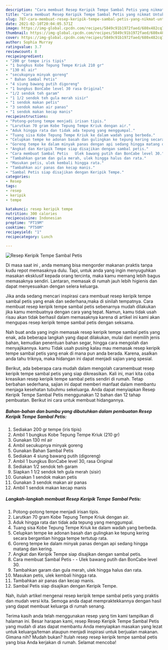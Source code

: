 ```yaml
---
description: "Cara membuat Resep Keripik Tempe Sambal Petis yang nikmat Untuk Jualan"
title: "Cara membuat Resep Keripik Tempe Sambal Petis yang nikmat Untuk Jualan"
slug: 787-cara-membuat-resep-keripik-tempe-sambal-petis-yang-nikmat-untuk-jualan
date: 2021-02-10T20:04:05.571Z
image: https://img-global.cpcdn.com/recipes/5849c91b1972faed/680x482cq70/resep-keripik-tempe-sambal-petis-foto-resep-utama.jpg
thumbnail: https://img-global.cpcdn.com/recipes/5849c91b1972faed/680x482cq70/resep-keripik-tempe-sambal-petis-foto-resep-utama.jpg
cover: https://img-global.cpcdn.com/recipes/5849c91b1972faed/680x482cq70/resep-keripik-tempe-sambal-petis-foto-resep-utama.jpg
author: Sophia Murray
ratingvalue: 3.7
reviewcount: 8
recipeingredient:
- "200 gr tempe iris tipis"
- "1 bungkus Kobe Tepung Tempe Kriuk 210 gr"
- "130 ml air"
- "secukupnya minyak goreng"
- " Bahan Sambal Petis"
- "4 siung bawang putih digoreng"
- "1 bungkus BonCabe level 30 rasa Original"
- "1/2 sendok teh garam"
- "1 1/2 sendok teh gula merah sisir"
- "1 sendok makan petis"
- "3 sendok makan air panas"
- "1 sendok makan kecap manis"
recipeinstructions:
- "Potong-potong tempe menjadi irisan tipis."
- "Larutkan 70 gram Kobe Tepung Tempe Kriuk dengan air."
- "Aduk hingga rata dan tidak ada tepung yang menggumpal."
- "Tuang sisa Kobe Tepung Tempe Kriuk ke dalam wadah yang berbeda."
- "Celupkan tempe ke adonan basah dan gulingkan ke tepung kering secara bergantian hingga tempe tertutup rata."
- "Goreng tempe ke dalam minyak panas dengan api sedang hingga matang dan kering."
- "Angkat dan Keripik Tempe siap disajikan dengan sambal petis."
- "Cara membuat Sambal Petis   Ulek bawang putih dan BonCabe level 30."
- "Tambahkan garam dan gula merah, ulek hingga halus dan rata."
- "Masukan petis, ulek kembali hingga rata."
- "Tambahkan air panas dan kecap manis."
- "Sambal Petis siap disajikan dengan Keripik Tempe."
categories:
- Resep
tags:
- resep
- keripik
- tempe

katakunci: resep keripik tempe 
nutrition: 300 calories
recipecuisine: Indonesian
preptime: "PT19M"
cooktime: "PT50M"
recipeyield: "1"
recipecategory: Lunch

---
```



![Resep Keripik Tempe Sambal Petis](https://img-global.cpcdn.com/recipes/5849c91b1972faed/680x482cq70/resep-keripik-tempe-sambal-petis-foto-resep-utama.jpg)

Di masa  saat ini , anda memang bisa mengorder makanan praktis tanpa kudu repot memasaknya dulu. Tapi, untuk anda yang ingin menyuguhkan masakan eksklusif kepada orang tercinta, maka kamu memang lebih bagus memasaknya sendiri. Lantaran, memasak di rumah jauh lebih higienis dan dapat menyesuaikan dengan selera keluarga.

Jika anda sedang mencari inspirasi cara membuat resep keripik tempe sambal petis yang enak dan sederhana,maka di sinilah tempatnya. Cara membuat resep keripik tempe sambal petis  sebenarnya mudah dilakukan jika kamu membuatnya dengan cara yang tepat. Namun, kamu tidak usah risau akan tidak berhasil dalam memasaknya 
karena di artikel ini kami akan mengupas resep keripik tempe sambal petis dengan seksama.  



Nah buat anda yang ingin memasak resep keripik tempe sambal petis yang enak, ada beberapa langkah yang dapat dilakukan, mulai dari memilih jenis bahan, kemudian penentuan bahan segar, hingga cara mengolah dan menyajikannya. kamu Tidak usah pusing kalau mau memasak resep keripik tempe sambal petis yang enak di mana pun anda berada. Karena, asalkan anda  tahu triknya, maka hidangan ini dapat menjadi sajian yang spesial.

Berikut, ada beberapa cara mudah dalam mengolah caramembuat resep keripik tempe sambal petis yang siap dikreasikan. Kali ini, mari kita coba kreasikan resep keripik tempe sambal petis sendiri di rumah. Tetap berbahan sederhana, sajian ini dapat memberi manfaat dalam membantu menjaga kesehatan tubuhmu sekeluarga. Anda dapat menyiapkan Resep Keripik Tempe Sambal Petis menggunakan 12 bahan dan 12 tahap pembuatan. Berikut ini cara untuk membuat hidangannya.

<!--inarticleads1-->

##### Bahan-bahan dan bumbu yang dibutuhkan dalam pembuatan Resep Keripik Tempe Sambal Petis:

1. Sediakan 200 gr tempe (iris tipis)
1. Ambil 1 bungkus Kobe Tepung Tempe Kriuk (210 gr)
1. Gunakan 130 ml air
1. Ambil secukupnya minyak goreng
1. Gunakan  Bahan Sambal Petis
1. Sediakan 4 siung bawang putih (digoreng)
1. Ambil 1 bungkus BonCabe level 30, rasa Original
1. Sediakan 1/2 sendok teh garam
1. Siapkan 1 1/2 sendok teh gula merah (sisir)
1. Gunakan 1 sendok makan petis
1. Gunakan 3 sendok makan air panas
1. Ambil 1 sendok makan kecap manis




<!--inarticleads2-->

##### Langkah-langkah membuat Resep Keripik Tempe Sambal Petis:

1. Potong-potong tempe menjadi irisan tipis.
1. Larutkan 70 gram Kobe Tepung Tempe Kriuk dengan air.
1. Aduk hingga rata dan tidak ada tepung yang menggumpal.
1. Tuang sisa Kobe Tepung Tempe Kriuk ke dalam wadah yang berbeda.
1. Celupkan tempe ke adonan basah dan gulingkan ke tepung kering secara bergantian hingga tempe tertutup rata.
1. Goreng tempe ke dalam minyak panas dengan api sedang hingga matang dan kering.
1. Angkat dan Keripik Tempe siap disajikan dengan sambal petis.
1. Cara membuat Sambal Petis -  -  Ulek bawang putih dan BonCabe level 30.
1. Tambahkan garam dan gula merah, ulek hingga halus dan rata.
1. Masukan petis, ulek kembali hingga rata.
1. Tambahkan air panas dan kecap manis.
1. Sambal Petis siap disajikan dengan Keripik Tempe.




Nah, itulah artikel mengenai  resep keripik tempe sambal petis  yang praktis dan mudah versi kita. Semoga anda dapat mempraktekkannya dengan hasil yang dapat membuat keluarga di rumah senang. 

Terima kasih anda telah menggunakan resep yang tim kami tampilkan di halaman ini. Besar harapan kami, resep  Resep Keripik Tempe Sambal Petis yang mudah di atas dapat membantu Anda menyiapkan masakan yang lezat untuk keluarga/teman ataupun menjadi inspirasi untuk berjualan makanan. Gimana nih? Mudah bukan? Itulah resep resep keripik tempe sambal petis yang bisa Anda kerjakan di rumah. Selamat mencoba!

